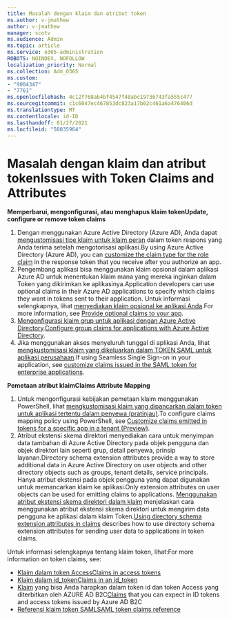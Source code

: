 ```yaml
---
title: Masalah dengan klaim dan atribut token
ms.author: v-jmathew
author: v-jmathew
manager: scotv
ms.audience: Admin
ms.topic: article
ms.service: o365-administration
ROBOTS: NOINDEX, NOFOLLOW
localization_priority: Normal
ms.collection: Adm_O365
ms.custom:
- "9004347"
- "7761"
ms.openlocfilehash: 4c12f768ab4bf4547f48abc19736743fa555c477
ms.sourcegitcommit: c1c6047ec467853dc823a17b02c461a6a476406d
ms.translationtype: MT
ms.contentlocale: id-ID
ms.lasthandoff: 01/27/2021
ms.locfileid: "50035964"
---
```

# <a name="issues-with-token-claims-and-attributes"></a><span data-ttu-id="87ae1-102">Masalah dengan klaim dan atribut token</span><span class="sxs-lookup"><span data-stu-id="87ae1-102">Issues with Token Claims and Attributes</span></span>

<span data-ttu-id="87ae1-103">**Memperbarui, mengonfigurasi, atau menghapus klaim token**</span><span class="sxs-lookup"><span data-stu-id="87ae1-103">**Update, configure or remove token claims**</span></span>

1. <span data-ttu-id="87ae1-104">Dengan menggunakan Azure Active Directory (Azure AD), Anda dapat [mengustomisasi tipe klaim untuk klaim peran](https://docs.microsoft.com/azure/active-directory/develop/active-directory-enterprise-app-role-management) dalam token respons yang Anda terima setelah mengotorisasi aplikasi.</span><span class="sxs-lookup"><span data-stu-id="87ae1-104">By using Azure Active Directory (Azure AD), you can [customize the claim type for the role claim](https://docs.microsoft.com/azure/active-directory/develop/active-directory-enterprise-app-role-management) in the response token that you receive after you authorize an app.</span></span>
2. <span data-ttu-id="87ae1-105">Pengembang aplikasi bisa menggunakan klaim opsional dalam aplikasi Azure AD untuk menentukan klaim mana yang mereka inginkan dalam Token yang dikirimkan ke aplikasinya.</span><span class="sxs-lookup"><span data-stu-id="87ae1-105">Application developers can use optional claims in their Azure AD applications to specify which claims they want in tokens sent to their application.</span></span> <span data-ttu-id="87ae1-106">Untuk informasi selengkapnya, lihat [menyediakan klaim opsional ke aplikasi Anda](https://docs.microsoft.com/azure/active-directory/develop/active-directory-optional-claims).</span><span class="sxs-lookup"><span data-stu-id="87ae1-106">For more information, see [Provide optional claims to your app](https://docs.microsoft.com/azure/active-directory/develop/active-directory-optional-claims).</span></span>
3. <span data-ttu-id="87ae1-107">[Mengonfigurasi klaim grup untuk aplikasi dengan Azure Active Directory](https://docs.microsoft.com/azure/active-directory/hybrid/how-to-connect-fed-group-claims).</span><span class="sxs-lookup"><span data-stu-id="87ae1-107">[Configure group claims for applications with Azure Active Directory](https://docs.microsoft.com/azure/active-directory/hybrid/how-to-connect-fed-group-claims).</span></span>
4. <span data-ttu-id="87ae1-108">Jika menggunakan akses menyeluruh tunggal di aplikasi Anda, lihat [mengkustomisasi klaim yang dikeluarkan dalam TOKEN SAML untuk aplikasi perusahaan](https://docs.microsoft.com/azure/active-directory/develop/active-directory-saml-claims-customization).</span><span class="sxs-lookup"><span data-stu-id="87ae1-108">If using Seamless Single Sign-on in your application, see [customize claims issued in the SAML token for enterprise applications](https://docs.microsoft.com/azure/active-directory/develop/active-directory-saml-claims-customization).</span></span>

<span data-ttu-id="87ae1-109">**Pemetaan atribut klaim**</span><span class="sxs-lookup"><span data-stu-id="87ae1-109">**Claims Attribute Mapping**</span></span>

1. <span data-ttu-id="87ae1-110">Untuk mengonfigurasi kebijakan pemetaan klaim menggunakan PowerShell, lihat [mengkustomisasi klaim yang dipancarkan dalam token untuk aplikasi tertentu dalam penyewa (pratinjau)](https://docs.microsoft.com/azure/active-directory/develop/active-directory-claims-mapping).</span><span class="sxs-lookup"><span data-stu-id="87ae1-110">To configure claims mapping policy using PowerShell, see [Customize claims emitted in tokens for a specific app in a tenant (Preview)](https://docs.microsoft.com/azure/active-directory/develop/active-directory-claims-mapping).</span></span>
2. <span data-ttu-id="87ae1-111">Atribut ekstensi skema direktori menyediakan cara untuk menyimpan data tambahan di Azure Active Directory pada objek pengguna dan objek direktori lain seperti grup, detail penyewa, prinsip layanan.</span><span class="sxs-lookup"><span data-stu-id="87ae1-111">Directory schema extension attributes provide a way to store additional data in Azure Active Directory on user objects and other directory objects such as groups, tenant details, service principals.</span></span> <span data-ttu-id="87ae1-112">Hanya atribut ekstensi pada objek pengguna yang dapat digunakan untuk memancarkan klaim ke aplikasi.</span><span class="sxs-lookup"><span data-stu-id="87ae1-112">Only extension attributes on user objects can be used for emitting claims to applications.</span></span> <span data-ttu-id="87ae1-113">[Menggunakan atribut ekstensi skema direktori dalam klaim](https://docs.microsoft.com/azure/active-directory/develop/active-directory-schema-extensions) menjelaskan cara menggunakan atribut ekstensi skema direktori untuk mengirim data pengguna ke aplikasi dalam klaim Token.</span><span class="sxs-lookup"><span data-stu-id="87ae1-113">[Using directory schema extension attributes in claims](https://docs.microsoft.com/azure/active-directory/develop/active-directory-schema-extensions) describes how to use directory schema extension attributes for sending user data to applications in token claims.</span></span>

<span data-ttu-id="87ae1-114">Untuk informasi selengkapnya tentang klaim token, lihat:</span><span class="sxs-lookup"><span data-stu-id="87ae1-114">For more information on token claims, see:</span></span>

- [<span data-ttu-id="87ae1-115">Klaim dalam token Access</span><span class="sxs-lookup"><span data-stu-id="87ae1-115">Claims in access tokens</span></span>](https://docs.microsoft.com/azure/active-directory/develop/access-tokens#claims-in-access-tokens)
- [<span data-ttu-id="87ae1-116">Klaim dalam id_token</span><span class="sxs-lookup"><span data-stu-id="87ae1-116">Claims in an id_token</span></span>](https://docs.microsoft.com/azure/active-directory/develop/id-tokens#claims-in-an-id_token)
- <span data-ttu-id="87ae1-117">[Klaim](https://docs.microsoft.com/azure/active-directory-b2c/tokens-overview#claims) yang bisa Anda harapkan dalam token id dan token Access yang diterbitkan oleh AZURE AD B2C</span><span class="sxs-lookup"><span data-stu-id="87ae1-117">[Claims](https://docs.microsoft.com/azure/active-directory-b2c/tokens-overview#claims) that you can expect in ID tokens and access tokens issued by Azure AD B2C</span></span>
- [<span data-ttu-id="87ae1-118">Referensi klaim token SAML</span><span class="sxs-lookup"><span data-stu-id="87ae1-118">SAML token claims reference</span></span>](https://docs.microsoft.com/azure/active-directory/develop/reference-saml-tokens)
